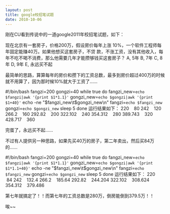 ```yaml
---
layout: post
title: google校招笔试题
date: 2010-10-06
---
```


刚在CU看到传说中的一道google2011年校招笔试题，如下：

现在北京有一套房子，价格200万，假设房价每年上涨 10%，一个软件工程师每年固定能赚40万。如果他想买这套房子，不贷 款，不涨工资，没有其他收入，每年不吃不喝不消费，那么他需要几年才能攒够钱买这套房子？
A, 5年
B, 7年
C, 8年
D, 9年
E, 永远买不起

最简单的思路，算算每年的房价和攒下的工资总数，最多到房价超过400万的时候就不用算了，因为那时候10%就大于工资了……

#!/bin/bash
fangzi=200
gongzi=40
while true
do
fangzi_new=`echo $fangzi|awk '{print $1*1.1}'`
gongzi_new=`echo $gongzi|awk '{print $1+40}'`
echo -ne "$fangzi_new\t$gongzi_new\n"
fangzi=`echo $fangzi_new`
gongzi=`echo $gongzi_new`
sleep 5
done
运行结果如下：
220    80
242    120
266.2    160
292.82    200
322.102    240
354.312    280
389.743    320
428.717    360

完蛋了，永远买不起……

不过有人提供另一种思路，如果先买40万的房子，第二年卖出，然后买84万的……

#!/bin/bash
fangzi=200
gongzi=40
while true
do
fangzi_new=`echo $fangzi|awk '{print $1*1.1}'`
gongzi_new=`echo $gongzi|awk '{print $1*1.1+40}'`
echo -ne "$fangzi_new\t$gongzi_new\n"
fangzi=`echo $fangzi_new`
gongzi=`echo $gongzi_new`
sleep 5
done
运行结果如下：
220    84
242    132.4
266.2    185.64
292.82    244.204
322.102    308.624
354.312    379.486

第七年就搞定了！！而第七年的工资总数是280万，倒房能倒到379.5万！！

唉~~
